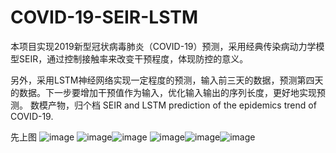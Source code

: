 # COVID-19-SEIR-LSTM
本项目实现2019新型冠状病毒肺炎（COVID-19）预测，采用经典传染病动力学模型SEIR，通过控制接触率来改变干预程度，体现防控的意义。

另外，采用LSTM神经网络实现一定程度的预测，输入前三天的数据，预测第四天的数据。下一步要增加干预值作为输入，优化输入输出的序列长度，更好地实现预测。
数模产物，归个档
SEIR and LSTM prediction of the epidemics trend of COVID-19.

先上图
![image](https://github.com/AndyYue1893/Novel-Coronavirus-Pneumonia-SEIR-LSTM/blob/master/SEIR_basic.png)
![image](https://github.com/AndyYue1893/Novel-Coronavirus-Pneumonia-SEIR-LSTM/blob/master/SEIR_20200123_Intervention.png)![image](https://github.com/AndyYue1893/Novel-Coronavirus-Pneumonia-SEIR-LSTM/blob/master/SEIR_20200202_Intervention.png)
![image](https://github.com/AndyYue1893/Novel-Coronavirus-Pneumonia-SEIR-LSTM/blob/master/NCP_active_predict.png)![image](https://github.com/AndyYue1893/Novel-Coronavirus-Pneumonia-SEIR-LSTM/blob/master/NCP_new_predict.png)![image](https://github.com/AndyYue1893/Novel-Coronavirus-Pneumonia-SEIR-LSTM/blob/master/NCP_cum_pred.png)
